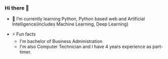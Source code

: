 ### Hi there 👋

<!--
**Sweetbarrow/Sweetbarrow** is a ✨ _special_ ✨ repository because its `README.md` (this file) appears on your GitHub profile.

Here are some ideas to get you started:
-->
<!-- - 🔭 I’m currently working on ... -->
- 🌱 I’m currently learning Python, Python based web and Artificial Intelligence(includes Machine Learning, Deep Learning)
<!--
- 👯 I’m looking to collaborate on ...
- 🤔 I’m looking for help with ...
- 💬 Ask me about ...
-->
<!--
- 📫 How to reach me: Email me to address on my GitHub profile
-->
<!--
- 😄 Pronouns: ...
-->
- ⚡ Fun facts
    - I'm bachelor of Business Administration
    - I'm also Computer Technician and I have 4 years experience as part-timer.
